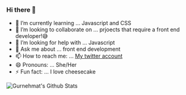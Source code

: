 ### Hi there 👋

- 🌱 I’m currently learning ... Javascript and CSS
- 👯 I’m looking to collaborate on ... prjoects that require a front end developer!😅
- 🤔 I’m looking for help with ... Javascript
- 💬 Ask me about ... front end development
- 📫 How to reach me: ... [My twitter account](https://twitter.com/gurnehmat)
- 😄 Pronouns: ... She/Her
- ⚡ Fun fact: ... I love cheesecake

![Gurnehmat's Github Stats](https://github-readme-stats.vercel.app/api?username=gkdhindsa&show_icons=true_color=fff&icon_color=037AFE&text_color=000000&bg_color=ffffff)
